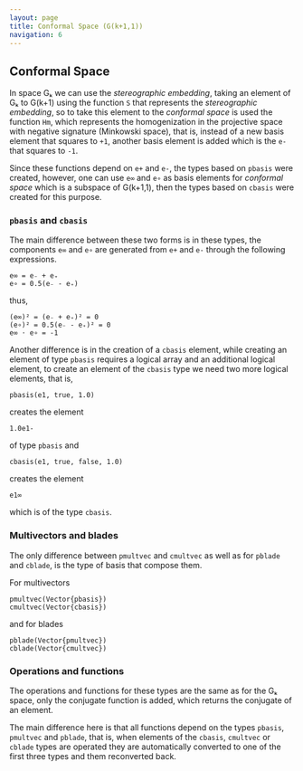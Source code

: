 ```yaml
---
layout: page
title: Conformal Space (G(k+1,1))
navigation: 6
---
```


## Conformal Space

In space Gₖ we can use the _stereographic embedding_, taking an element of Gₖ to G(k+1) using the function `S` that represents the _stereographic embedding_, so to take this element to the _conformal space_ is used the function `Hm`, which represents the homogenization in the projective space with negative signature (Minkowski space), that is, instead of a new basis element that squares to `+1`, another basis element is added which is the `e-` that squares to `-1`.

Since these functions depend on `e+` and `e-`, the types based on `pbasis` were created, however, one can use `e∞` and `e∘` as basis elements for _conformal space_ which is a subspace of G(k+1,1), then the types based on `cbasis` were created for this purpose.

### `pbasis` and `cbasis`

The main difference between these two forms is in these types, the components `e∞` and `e∘` are generated from `e+` and `e-` through the following expressions.

    e∞ = e₋ + e₊
    e∘ = 0.5(e₋ - e₊)

thus,

    (e∞)² = (e₋ + e₊)² = 0
    (e∘)² = 0.5(e₋ - e₊)² = 0
    e∞ ⋅ e∘ = -1

Another difference is in the creation of a `cbasis` element, while creating an element of type `pbasis` requires a logical array and an additional logical element, to create an element of the `cbasis` type we need two more logical elements, that is,

    pbasis(e1, true, 1.0)

creates the element

    1.0e1-

of type `pbasis` and

    cbasis(e1, true, false, 1.0)

creates the element

    e1∞

which is of the type `cbasis`.

### Multivectors and blades  

The only difference between `pmultvec` and `cmultvec` as well as for `pblade` and `cblade`, is the type of basis that compose them.

For multivectors

    pmultvec(Vector{pbasis})
    cmultvec(Vector{cbasis})

and for blades

    pblade(Vector{pmultvec})
    cblade(Vector{cmultvec})

### Operations and functions

The operations and functions for these types are the same as for the Gₖ space, only the conjugate function is added, which returns the conjugate of an element.

The main difference here is that all functions depend on the types `pbasis`, `pmultvec` and `pblade`, that is, when elements of the `cbasis`, `cmultvec` or `cblade` types are operated they are automatically converted to one of the first three types and them reconverted back.
